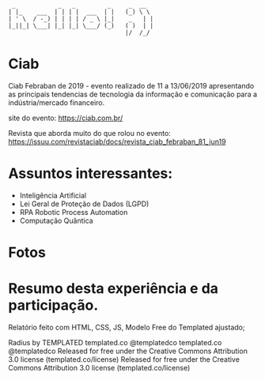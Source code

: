 ```
 _            _   _         _     _  __  
| |_    ___  | | | |  ___  | |   (_) \ \ 
| ' \  / -_) | | | | / _ \ |_|    _   | |
|_||_| \___| |_| |_| \___/ (_)   ( )  | |
                                 |/  /_/ 
```


# Ciab
Ciab Febraban de 2019 - evento realizado de 11 a 13/06/2019 apresentando as principais tendencias de tecnologia da informação e comunicação para a indústria/mercado financeiro.

site do evento: https://ciab.com.br/

Revista que aborda muito do que rolou no evento: https://issuu.com/revistaciab/docs/revista_ciab_febraban_81_jun19

# Assuntos interessantes:

- Inteligência Artificial
- Lei Geral de Proteção de Dados (LGPD)
- RPA Robotic Process Automation
- Computação Quântica


# Fotos

# Resumo desta experiência e da participação.

Relatório feito com HTML, CSS, JS, Modelo Free do Templated ajustado;

Radius by TEMPLATED
templated.co @templatedco		templated.co @templatedco
Released for free under the Creative Commons Attribution 3.0 license (templated.co/license)		Released for free under the Creative Commons Attribution 3.0 license (templated.co/license)

